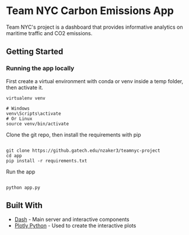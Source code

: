 # Team NYC Carbon Emissions App

Team NYC's project is a dashboard that provides informative analytics on maritime traffic and CO2 emissions.

## Getting Started

### Running the app locally

First create a virtual environment with conda or venv inside a temp folder, then activate it.

```
virtualenv venv

# Windows
venv\Scripts\activate
# Or Linux
source venv/bin/activate

```

Clone the git repo, then install the requirements with pip

```

git clone https://github.gatech.edu/nzaker3/teamnyc-project
cd app
pip install -r requirements.txt

```

Run the app

```

python app.py

```


## Built With

- [Dash](https://dash.plot.ly/) - Main server and interactive components
- [Plotly Python](https://plot.ly/python/) - Used to create the interactive plots

